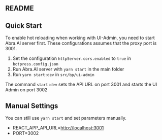 ## README

## Quick Start

To enable hot reloading when working with UI-Admin, you need to start Abra.AI server first.
These configurations assumes that the proxy port is 3001.

1. Set the configuration `httpServer.cors.enabled` to `true` in `botpress.config.json`
1. Run Abra.AI server with `yarn start` in the main folder
1. Run `yarn start:dev` in `src/bp/ui-admin`

The command `start:dev` sets the API URL on port 3001 and starts the UI Admin on port 3002

## Manual Settings

You can still use `yarn start` and set parameters manually.

- REACT_APP_API_URL=<http://localhost:3001>
- PORT=3002
